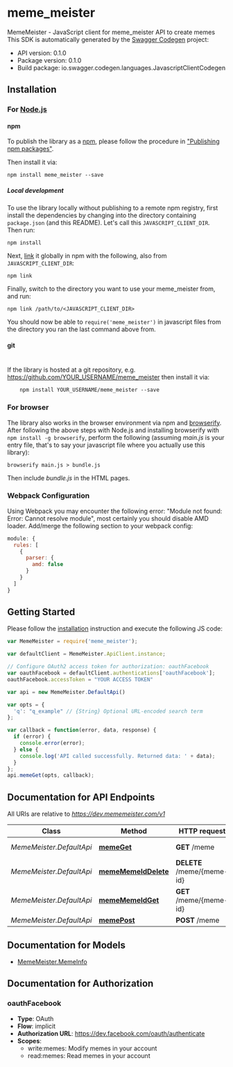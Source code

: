 # meme_meister

MemeMeister - JavaScript client for meme_meister
API to create memes
This SDK is automatically generated by the [Swagger Codegen](https://github.com/swagger-api/swagger-codegen) project:

- API version: 0.1.0
- Package version: 0.1.0
- Build package: io.swagger.codegen.languages.JavascriptClientCodegen

## Installation

### For [Node.js](https://nodejs.org/)

#### npm

To publish the library as a [npm](https://www.npmjs.com/),
please follow the procedure in ["Publishing npm packages"](https://docs.npmjs.com/getting-started/publishing-npm-packages).

Then install it via:

```shell
npm install meme_meister --save
```

##### Local development

To use the library locally without publishing to a remote npm registry, first install the dependencies by changing 
into the directory containing `package.json` (and this README). Let's call this `JAVASCRIPT_CLIENT_DIR`. Then run:

```shell
npm install
```

Next, [link](https://docs.npmjs.com/cli/link) it globally in npm with the following, also from `JAVASCRIPT_CLIENT_DIR`:

```shell
npm link
```

Finally, switch to the directory you want to use your meme_meister from, and run:

```shell
npm link /path/to/<JAVASCRIPT_CLIENT_DIR>
```

You should now be able to `require('meme_meister')` in javascript files from the directory you ran the last 
command above from.

#### git
#
If the library is hosted at a git repository, e.g.
https://github.com/YOUR_USERNAME/meme_meister
then install it via:

```shell
    npm install YOUR_USERNAME/meme_meister --save
```

### For browser

The library also works in the browser environment via npm and [browserify](http://browserify.org/). After following
the above steps with Node.js and installing browserify with `npm install -g browserify`,
perform the following (assuming *main.js* is your entry file, that's to say your javascript file where you actually 
use this library):

```shell
browserify main.js > bundle.js
```

Then include *bundle.js* in the HTML pages.

### Webpack Configuration

Using Webpack you may encounter the following error: "Module not found: Error:
Cannot resolve module", most certainly you should disable AMD loader. Add/merge
the following section to your webpack config:

```javascript
module: {
  rules: [
    {
      parser: {
        amd: false
      }
    }
  ]
}
```

## Getting Started

Please follow the [installation](#installation) instruction and execute the following JS code:

```javascript
var MemeMeister = require('meme_meister');

var defaultClient = MemeMeister.ApiClient.instance;

// Configure OAuth2 access token for authorization: oauthFacebook
var oauthFacebook = defaultClient.authentications['oauthFacebook'];
oauthFacebook.accessToken = "YOUR ACCESS TOKEN"

var api = new MemeMeister.DefaultApi()

var opts = { 
  'q': "q_example" // {String} Optional URL-encoded search term
};

var callback = function(error, data, response) {
  if (error) {
    console.error(error);
  } else {
    console.log('API called successfully. Returned data: ' + data);
  }
};
api.memeGet(opts, callback);

```

## Documentation for API Endpoints

All URIs are relative to *https://dev.mememeister.com/v1*

Class | Method | HTTP request | Description
------------ | ------------- | ------------- | -------------
*MemeMeister.DefaultApi* | [**memeGet**](docs/DefaultApi.md#memeGet) | **GET** /meme | Get meme(s)
*MemeMeister.DefaultApi* | [**memeMemeIdDelete**](docs/DefaultApi.md#memeMemeIdDelete) | **DELETE** /meme/{meme-id} | Delete meme by ID
*MemeMeister.DefaultApi* | [**memeMemeIdGet**](docs/DefaultApi.md#memeMemeIdGet) | **GET** /meme/{meme-id} | Get meme by ID
*MemeMeister.DefaultApi* | [**memePost**](docs/DefaultApi.md#memePost) | **POST** /meme | Post meme


## Documentation for Models

 - [MemeMeister.MemeInfo](docs/MemeInfo.md)


## Documentation for Authorization


### oauthFacebook

- **Type**: OAuth
- **Flow**: implicit
- **Authorization URL**: https://dev.facebook.com/oauth/authenticate
- **Scopes**: 
  - write:memes: Modify memes in your account
  - read:memes: Read memes in your account

